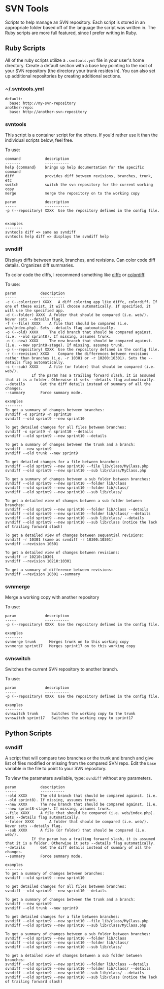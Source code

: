 SVN Tools
=========

Scripts to help manage an SVN repository. 
Each script is stored in an appropriate folder based off of the language the script was written in. The Ruby scripts are more full featured, since I prefer writing in Ruby.

Ruby Scripts
------------

All of the ruby scripts utilize a `.svntools.yml` file in your user's home directory. Create a default section with a base key pointing to the root of your SVN repository (the directory your trunk resides in). You can also set up additional repositories by creating additional sections.

### ~/.svntools.yml
   
    default:
      base: http://my-svn-repository
    another-repo:
      base: http://another-svn-repository

### svntools

This script is a container script for the others. If you'd rather use it than the individual scripts below, feel free.

To use:

	command           description
	-------           -----------
	help {command}    brings up help documentation for the specific command
	diff              provides diff between revisions, branches, trunk, etc
	switch            switch the svn repository for the current working copy
	merge             merge the repository on to the working copy
	
	param             description
	-----             -----------
	-p (--repository) XXXX	Use the repository defined in the config file.
	
	
	examples
	--------
	svntools diff => same as svndiff
	svntools help diff => displays the svndiff help
 

### svndiff

Displays diffs between trunk, branches, and revisions. Can color code diff details. Organizes diff summaries.

To color code the diffs, I recommend something like [diffc](https://code.google.com/p/diffc) or [colordiff](http://www.colordiff.org).

To use:
   
	param			description
	-----			-----------
	-c (--colorizer) XXXX	A diff coloring app like diffc, colordiff. If one of these exist, it will choose automatically. If specified, it will use the specified app.
	-d (--folder) XXXX	A folder that should be compared (i.e. web/). Never sets --details flag.
	-f (--file) XXXX	A file that should be compared (i.e. web/index.php). Sets --details flag automatically.
	-o (--old) XXXX		The old branch that should be compared against. (i.e. --old sprint8). If missing, assumes trunk.
	-n (--new) XXXX		The new branch that should be compared against. (i.e. --new sprint8-stage). If missing, assumes trunk.
	-p (--repository) XXXX	Use the repository defined in the config file.
	-r (--revision) XXXX	Compare the differences between revisions rather than branches (i.e. -r 10301 or -r 10200:10301). Sets the --details flag automatically.
	-s (--sub) XXXX		A file (or folder) that should be compared (i.e. web/).
				If the param has a trailing forward slash, it is assumed that it is a folder. Otherwise it sets --details flag automatically.
	--details		Get the diff details instead of summary of all the changes.
	--summary		Force summary mode.
	
	examples
	--------
	To get a summary of changes between branches:
	svndiff -o sprint9 -n sprint10
	svndiff --old sprint9 --new sprint10
	
	To get detailed changes for all files between branches:
	svndiff -o sprint9 -n sprint10 --details
	svndiff --old sprint9 --new sprint10 --details
	
	To get a summary of changes between the trunk and a branch:
	svndiff --new sprint9
	svndiff --old trunk --new sprint9
	
	To get detailed changes for a file between branches:
	svndiff --old sprint9 --new sprint10 --file lib/class/MyClass.php
	svndiff --old sprint9 --new sprint10 --sub lib/class/MyClass.php
	
	To get a summary of changes between a sub folder between branches:
	svndiff --old sprint9 --new sprint10 --folder lib/class
	svndiff --old sprint9 --new sprint10 --folder lib/class/
	svndiff --old sprint9 --new sprint10 --sub lib/class/
	
	To get a detailed view of changes between a sub folder between branches:
	svndiff --old sprint9 --new sprint10 --folder lib/class --details
	svndiff --old sprint9 --new sprint10 --folder lib/class/ --details
	svndiff --old sprint9 --new sprint10 --sub lib/class/ --details
	svndiff --old sprint9 --new sprint10 --sub lib/class (notice the lack of trailing forward slash)
	
	To get a detailed view of changes between sequential revisions:
	svndiff -r 10301 (same as svndiff -r 10300:10301)
	svndiff --revision 10301
	
	To get a detailed view of changes between revisions:
	svndiff -r 10210:10301
	svndiff --revision 10210:10301
	
	To get a summary of difference between revisions:
	svndiff --revision 10301 --summary

### svnmerge

Merge a working copy with another repository

To use:

	param             description
	-----             -----------
	-p (--repository) XXXX	Use the repository defined in the config file.
	
	examples
	--------
	svnmerge trunk      Merges trunk on to this working copy
	svnmerge sprint17   Merges sprint17 on to this working copy

### svnswitch

Switches the current SVN repository to another branch.

To use:

	param             description
	-----             -----------
	-p (--repository) XXXX	Use the repository defined in the config file.
	
	examples
	--------
	svnswitch trunk      Switches the working copy to the trunk
	svnswitch sprint17   Switches the working copy to sprint17


Python Scripts
--------------

### svndiff

A script that will compare two branches or the trunk and branch and give list of files modified or missing from the compared SVN repo. Edit the `base` variable in the file to point to your SVN repository.

To view the parameters available, type: `svndiff` without any parameters.

	param			description
	-----			-----------
	--old XXXX		The old branch that should be compared against. (i.e. --old sprint8). If missing, assumes trunk.
	--new XXXX		The new branch that should be compared against. (i.e. --new sprint8-stage). If missing, assumes trunk.
	--file XXXX		A file that should be compared (i.e. web/index.php). Sets --details flag automatically.
	--folder XXXX		A folder that should be compared (i.e. web/). Never sets --details flag.
	--sub XXXX		A file (or folder) that should be compared (i.e. web/). 
				If the param has a trailing forward slash, it is assumed that it is a folder. Otherwise it sets --details flag automatically.
	--details		Get the diff details instead of summary of all the changes.
	--summary		Force summary mode.
	
	examples
	--------
	To get a summary of changes between branches:
	svndiff --old sprint9 --new sprint10
	
	To get detailed changes for all files between branches:
	svndiff --old sprint9 --new sprint10 --details
	
	To get a summary of changes between the trunk and a branch:
	svndiff --new sprint9
	svndiff --old trunk --new sprint9
	
	To get detailed changes for a file between branches:
	svndiff --old sprint9 --new sprint10 --file lib/class/MyClass.php
	svndiff --old sprint9 --new sprint10 --sub lib/class/MyClass.php
	
	To get a summary of changes between a sub folder between branches:
	svndiff --old sprint9 --new sprint10 --folder lib/class
	svndiff --old sprint9 --new sprint10 --folder lib/class/
	svndiff --old sprint9 --new sprint10 --sub lib/class/
	
	To get a detailed view of changes between a sub folder between branches:
	svndiff --old sprint9 --new sprint10 --folder lib/class --details
	svndiff --old sprint9 --new sprint10 --folder lib/class/ --details
	svndiff --old sprint9 --new sprint10 --sub lib/class/ --details
	svndiff --old sprint9 --new sprint10 --sub lib/class (notice the lack of trailing forward slash)
